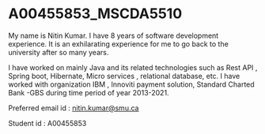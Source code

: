 # A00455853_MSCDA5510
My name is Nitin Kumar. I have 8 years of software development experience. It is an exhilarating experience for me to go back to the university after so many years.

I have worked on mainly Java and its related technologies such as Rest API , Spring boot, Hibernate, Micro services , relational database,  etc. I have worked with organization IBM , Innoviti payment solution, Standard Charted Bank -GBS during time period of  year 2013-2021.

Preferred email id : nitin.kumar@smu.ca

Student id : A00455853
